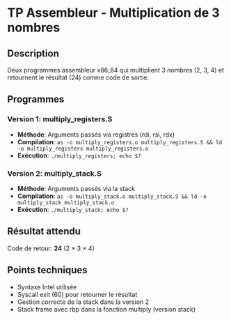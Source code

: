 # TP Assembleur - Multiplication de 3 nombres

## Description
Deux programmes assembleur x86_64 qui multiplient 3 nombres (2, 3, 4) et retournent le résultat (24) comme code de sortie.

## Programmes

### Version 1: multiply_registers.S
- **Méthode**: Arguments passés via registres (rdi, rsi, rdx)
- **Compilation**: `as -o multiply_registers.o multiply_registers.S && ld -o multiply_registers multiply_registers.o`
- **Exécution**: `./multiply_registers; echo $?`

### Version 2: multiply_stack.S  
- **Méthode**: Arguments passés via la stack
- **Compilation**: `as -o multiply_stack.o multiply_stack.S && ld -o multiply_stack multiply_stack.o`
- **Exécution**: `./multiply_stack; echo $?`

## Résultat attendu
Code de retour: **24** (2 × 3 × 4)

## Points techniques
- Syntaxe Intel utilisée
- Syscall exit (60) pour retourner le résultat
- Gestion correcte de la stack dans la version 2
- Stack frame avec rbp dans la fonction multiply (version stack)